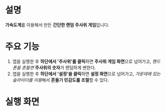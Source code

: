# 설명
**가속도계**를 이용해서 만든 **간단한 랜덤 주사위 게임**입니다.

# 주요 기능
1. 앱을 실행한 후 **하단에서 '주사위'를 클릭**하면 **주사위 게임 화면**으로 넘어가고, *핸드폰을 흔들면* **주사위의 숫자**가 랜덤하게 변한다.
2. 앱을 실행한 후 **하단에서 '설정'을 클릭**하면 **설정 화면**으로 넘어가고, *가운데에 있는 슬라이더를 이용*해서 **흔들기 민감도를 조절**할 수 있다.

# 실행 화면

